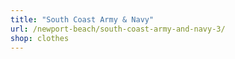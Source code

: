 ```yaml
---
title: "South Coast Army & Navy"
url: /newport-beach/south-coast-army-and-navy-3/
shop: clothes
---
```

